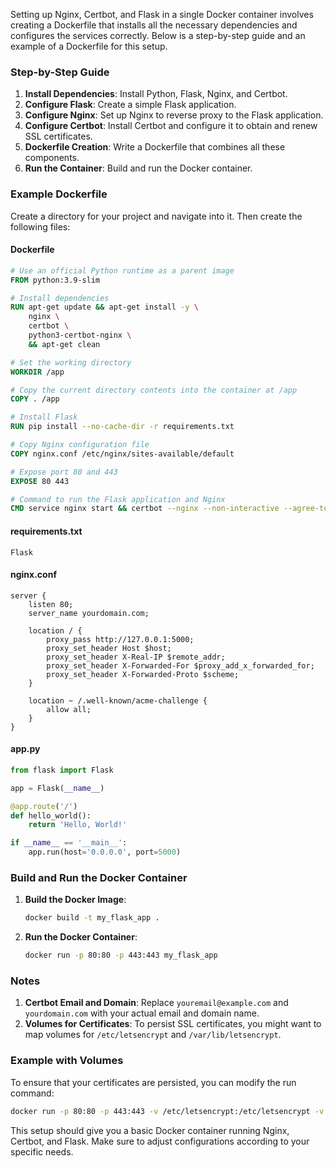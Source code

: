 Setting up Nginx, Certbot, and Flask in a single Docker container involves creating a Dockerfile that installs all the necessary dependencies and configures the services correctly. Below is a step-by-step guide and an example of a Dockerfile for this setup.

### Step-by-Step Guide

1. **Install Dependencies**: Install Python, Flask, Nginx, and Certbot.
2. **Configure Flask**: Create a simple Flask application.
3. **Configure Nginx**: Set up Nginx to reverse proxy to the Flask application.
4. **Configure Certbot**: Install Certbot and configure it to obtain and renew SSL certificates.
5. **Dockerfile Creation**: Write a Dockerfile that combines all these components.
6. **Run the Container**: Build and run the Docker container.

### Example Dockerfile

Create a directory for your project and navigate into it. Then create the following files:

#### Dockerfile

```dockerfile
# Use an official Python runtime as a parent image
FROM python:3.9-slim

# Install dependencies
RUN apt-get update && apt-get install -y \
    nginx \
    certbot \
    python3-certbot-nginx \
    && apt-get clean

# Set the working directory
WORKDIR /app

# Copy the current directory contents into the container at /app
COPY . /app

# Install Flask
RUN pip install --no-cache-dir -r requirements.txt

# Copy Nginx configuration file
COPY nginx.conf /etc/nginx/sites-available/default

# Expose port 80 and 443
EXPOSE 80 443

# Command to run the Flask application and Nginx
CMD service nginx start && certbot --nginx --non-interactive --agree-tos --email youremail@example.com -d yourdomain.com && python app.py
```

#### requirements.txt

```
Flask
```

#### nginx.conf

```nginx
server {
    listen 80;
    server_name yourdomain.com;

    location / {
        proxy_pass http://127.0.0.1:5000;
        proxy_set_header Host $host;
        proxy_set_header X-Real-IP $remote_addr;
        proxy_set_header X-Forwarded-For $proxy_add_x_forwarded_for;
        proxy_set_header X-Forwarded-Proto $scheme;
    }

    location ~ /.well-known/acme-challenge {
        allow all;
    }
}
```

#### app.py

```python
from flask import Flask

app = Flask(__name__)

@app.route('/')
def hello_world():
    return 'Hello, World!'

if __name__ == '__main__':
    app.run(host='0.0.0.0', port=5000)
```

### Build and Run the Docker Container

1. **Build the Docker Image**:
    ```sh
    docker build -t my_flask_app .
    ```

2. **Run the Docker Container**:
    ```sh
    docker run -p 80:80 -p 443:443 my_flask_app
    ```

### Notes

1. **Certbot Email and Domain**: Replace `youremail@example.com` and `yourdomain.com` with your actual email and domain name.
2. **Volumes for Certificates**: To persist SSL certificates, you might want to map volumes for `/etc/letsencrypt` and `/var/lib/letsencrypt`.

### Example with Volumes

To ensure that your certificates are persisted, you can modify the run command:

```sh
docker run -p 80:80 -p 443:443 -v /etc/letsencrypt:/etc/letsencrypt -v /var/lib/letsencrypt:/var/lib/letsencrypt my_flask_app
```

This setup should give you a basic Docker container running Nginx, Certbot, and Flask. Make sure to adjust configurations according to your specific needs.
